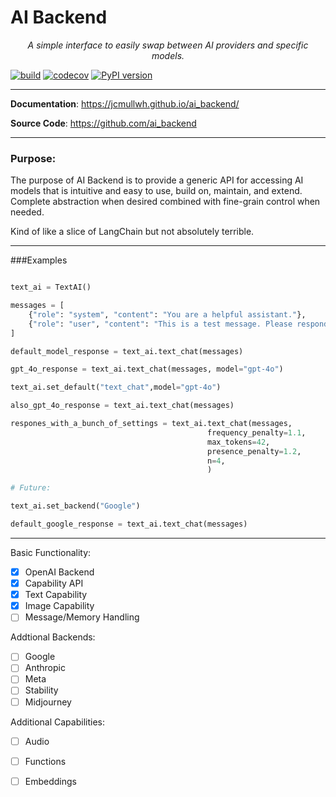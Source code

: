 # AI Backend

<p align="center">
    <em>A simple interface to easily swap between AI providers and specific models.</em>
</p>

[![build](https://github.com/ai_backend/workflows/Build/badge.svg)](https://github.com/ai_backend/actions)
[![codecov](https://codecov.io/github/jcmullwh/ai_backend/branch/main/graph/badge.svg?token=ZOE3PNF04X)](https://codecov.io/github/jcmullwh/ai_backend)
[![PyPI version](https://badge.fury.io/py/ai_backend.svg)](https://badge.fury.io/py/ai_backend)

---

**Documentation**: <a href="https://jcmullwh.github.io/ai_backend/" target="_blank">https://jcmullwh.github.io/ai_backend/</a>

**Source Code**: <a href="https://github.com/ai_backend" target="_blank">https://github.com/ai_backend</a>

---

### Purpose:

The purpose of AI Backend is to provide a generic API for accessing AI models that is intuitive and easy to use, build on, maintain, and extend. 
Complete abstraction when desired combined with fine-grain control when needed.

Kind of like a slice of LangChain but not absolutely terrible. 

---

###Examples

```python

text_ai = TextAI()

messages = [
    {"role": "system", "content": "You are a helpful assistant."},
    {"role": "user", "content": "This is a test message. Please respond with 'Test response'."},
]

default_model_response = text_ai.text_chat(messages)

gpt_4o_response = text_ai.text_chat(messages, model="gpt-4o")

text_ai.set_default("text_chat",model="gpt-4o")

also_gpt_4o_response = text_ai.text_chat(messages)

respones_with_a_bunch_of_settings = text_ai.text_chat(messages,
                                            frequency_penalty=1.1,
                                            max_tokens=42,
                                            presence_penalty=1.2,
                                            n=4,
                                            )

# Future:

text_ai.set_backend("Google")

default_google_response = text_ai.text_chat(messages)

```

---
Basic Functionality:
- [x] OpenAI Backend
- [x] Capability API
- [x] Text Capability
- [x] Image Capability
- [ ] Message/Memory Handling

Addtional Backends:

- [ ] Google
- [ ] Anthropic
- [ ] Meta
- [ ] Stability
- [ ] Midjourney

Additional Capabilities:
- [ ] Audio
- [ ] Functions
- [ ] Embeddings



